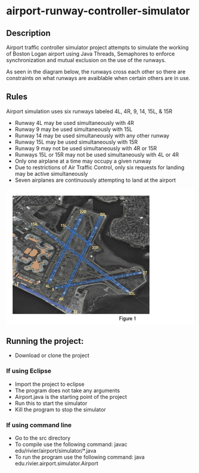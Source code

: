 # airport-runway-controller-simulator

## Description
Airport traffic controller simulator project attempts to simulate the working of Boston Logan airport using Java Threads, Semaphores to enforce synchronization and mutual exclusion on the use of the runways. 

As seen in the diagram below, the runways cross each other so there are constraints on what runways are avaiblable when certain others are in use.

## Rules
Airport simulation uses six runways labeled 4L, 4R, 9, 14, 15L, & 15R
- Runway 4L may be used simultaneously with 4R
- Runway 9 may be used simultaneously with 15L
- Runway 14 may be used simultaneously with any other runway
- Runway 15L may be used simultaneously with 15R
- Runway 9 may not be used simultaneously with 4R or 15R
- Runways 15L or 15R may not be used simultaneously with 4L or 4R
- Only one airplane at a time may occupy a given runway
- Due to restrictions of Air Traffic Control, only six requests for landing may be active simultaneously
- Seven airplanes are continuously attempting to land at the airport

![Alt text](Airport-Runway-Diagram.png?raw=true "Logan Airport")


## Running the project:

- Download or clone the project

### If using Eclipse
- Import the project to eclipse
- The program does not take any arguments
- Airport.java is the starting point of the project
- Run this to start the simulator
- Kill the program to stop the simulator

### If using command line 
- Go to the src directory
- To compile use the following command: javac edu/rivier/airport/simulator/*.java
- To run the program use the following command: java edu.rivier.airport.simulator.Airport
  
